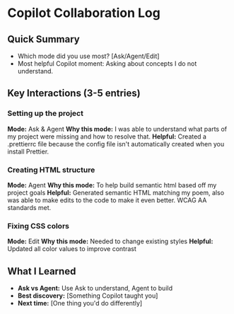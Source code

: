 # Copilot Collaboration Log

## Quick Summary

- Which mode did you use most? [Ask/Agent/Edit]
- Most helpful Copilot moment: Asking about concepts I do not understand.

## Key Interactions (3-5 entries)

### Setting up the project

**Mode:** Ask & Agent
**Why this mode:** I was able to understand what parts of my project were missing and how to resolve that.
**Helpful:** Created a .prettierrc file because the config file isn't automatically created when you install Prettier.

### Creating HTML structure

**Mode:** Agent
**Why this mode:** To help build semantic html based off my project goals
**Helpful:** Generated semantic HTML matching my poem, also was able to make edits to the code to make it even better. WCAG AA standards met.

### Fixing CSS colors

**Mode:** Edit
**Why this mode:** Needed to change existing styles
**Helpful:** Updated all color values to improve contrast

## What I Learned

- **Ask vs Agent:** Use Ask to understand, Agent to build
- **Best discovery:** [Something Copilot taught you]
- **Next time:** [One thing you'd do differently]
